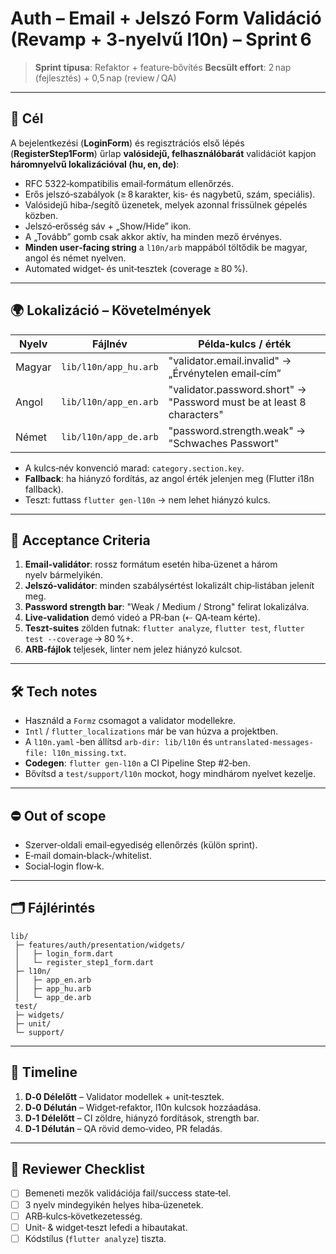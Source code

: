 # Auth – Email + Jelszó Form Validáció (Revamp + 3‑nyelvű l10n) – Sprint 6

> **Sprint típusa**: Refaktor + feature‑bővítés
> **Becsült effort**: 2 nap (fejlesztés) + 0,5 nap (review / QA)

---

## 🎯 Cél

A bejelentkezési (**LoginForm**) és regisztrációs első lépés (**RegisterStep1Form**) űrlap **valósidejű, felhasználóbarát** validációt kapjon **háromnyelvű lokalizációval (hu, en, de)**:

* RFC 5322‑kompatibilis email‑formátum ellenőrzés.
* Erős jelszó‑szabályok (≥ 8 karakter, kis‑ és nagybetű, szám, speciális).
* Valósidejű hiba‑/segítő üzenetek, melyek azonnal frissülnek gépelés közben.
* Jelszó‑erősség sáv + „Show/Hide” ikon.
* A „Tovább” gomb csak akkor aktív, ha minden mező érvényes.
* **Minden user‑facing string** a `l10n/arb` mappából töltődik be magyar, angol és német nyelven.
* Automated widget‑ és unit‑tesztek (coverage ≥ 80 %).

---

## 🌍 Lokalizáció – Követelmények

| Nyelv  | Fájlnév               | Példa‑kulcs / érték                                                   |
| ------ | --------------------- | --------------------------------------------------------------------- |
| Magyar | `lib/l10n/app_hu.arb` | "validator.email.invalid" → „Érvénytelen email‑cím”                   |
| Angol  | `lib/l10n/app_en.arb` | "validator.password.short" → "Password must be at least 8 characters" |
| Német  | `lib/l10n/app_de.arb` | "password.strength.weak" → "Schwaches Passwort"                       |

* A kulcs‑név konvenció marad: `category.section.key`.
* **Fallback**: ha hiányzó fordítás, az angol érték jelenjen meg (Flutter i18n fallback).
* Teszt: futtass `flutter gen-l10n` → nem lehet hiányzó kulcs.

---

## 🎫 Acceptance Criteria

1. **Email‑validátor**: rossz formátum esetén hiba‑üzenet a három nyelv bármelyikén.
2. **Jelszó‑validátor**: minden szabálysértést lokalizált chip‑listában jelenít meg.
3. **Password strength bar**: "Weak / Medium / Strong" felirat lokalizálva.
4. **Live‑validation** demó videó a PR‑ban (⇠ QA‑team kérte).
5. **Teszt‑suites** zölden futnak: `flutter analyze`, `flutter test`, `flutter test --coverage` → 80 %+.
6. **ARB‑fájlok** teljesek, linter nem jelez hiányzó kulcsot.

---

## 🛠️ Tech notes

* Használd a `Formz` csomagot a validator modellekre.
* `Intl` / `flutter_localizations` már be van húzva a projektben.
* A `l10n.yaml` -ben állítsd `arb-dir: lib/l10n` és `untranslated-messages-file: l10n_missing.txt`.
* **Codegen**: `flutter gen-l10n` a CI Pipeline Step #2‑ben.
* Bővítsd a `test/support/l10n` mockot, hogy mindhárom nyelvet kezelje.

---

## ⛔️ Out of scope

* Szerver‑oldali email‑egyediség ellenőrzés (külön sprint).
* E‑mail domain‑black‑/whitelist.
* Social‑login flow‑k.

---

## 🗂 Fájlérintés

```
lib/
 ├─ features/auth/presentation/widgets/
 │   ├─ login_form.dart
 │   └─ register_step1_form.dart
 ├─ l10n/
 │   ├─ app_en.arb
 │   ├─ app_hu.arb
 │   └─ app_de.arb
 test/
 ├─ widgets/
 ├─ unit/
 └─ support/
```

---

## 📅 Timeline

1. **D‑0 Délelőtt** – Validator modellek + unit‑tesztek.
2. **D‑0 Délután** – Widget‑refaktor, l10n kulcsok hozzáadása.
3. **D‑1 Délelőtt** – CI zöldre, hiányzó fordítások, strength bar.
4. **D‑1 Délután** – QA rövid demo‑video, PR feladás.

---

## 💬 Reviewer Checklist

* [ ] Bemeneti mezők validációja fail/success state‑tel.
* [ ] 3 nyelv mindegyikén helyes hiba‑üzenetek.
* [ ] ARB‑kulcs‑következetesség.
* [ ] Unit‑ & widget‑teszt lefedi a hibautakat.
* [ ] Kódstílus (`flutter analyze`) tiszta.
